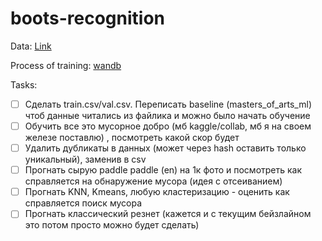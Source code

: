 # boots-recognition

Data: [Link](https://disk.yandex.ru/d/0IwCBL9HA2OFlg)

Process of training: [wandb](https://wandb.ai/vandanov2010/my-project3?workspace=user-vandanov2010)  

Tasks:

- [ ] Сделать train.csv/val.csv. Переписать baseline (masters_of_arts_ml) чтоб данные читались из файлика и можно было начать обучение
- [ ] Обучить все это мусорное добро (мб kaggle/collab, мб я на своем железе поставлю) , посмотреть какой скор будет
- [ ] Удалить дубликаты в данных (может через hash оставить только уникальный), заменив в csv
- [ ] Прогнать сырую paddle paddle (en) на 1к фото и посмотреть как справляется на обнаружение мусора (идея с отсеиванием)
- [ ] Прогнать KNN, Kmeans, любую кластеризацию - оценить как справляется поиск мусора
- [ ] Прогнать классический резнет (кажется и с текущим бейзлайном это потом просто можно будет сделать)
